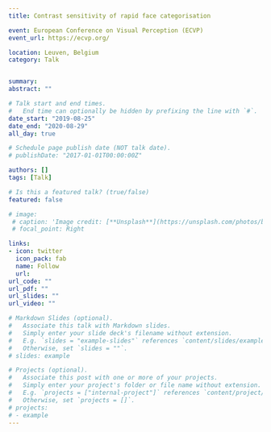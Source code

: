 ```yaml
---
title: Contrast sensitivity of rapid face categorisation 

event: European Conference on Visual Perception (ECVP)
event_url: https://ecvp.org/

location: Leuven, Belgium
category: Talk


summary: 
abstract: ""

# Talk start and end times.
#   End time can optionally be hidden by prefixing the line with `#`.
date_start: "2019-08-25"
date_end: "2020-08-29"
all_day: true

# Schedule page publish date (NOT talk date).
# publishDate: "2017-01-01T00:00:00Z"

authors: []
tags: [Talk]

# Is this a featured talk? (true/false)
featured: false

# image:
 # caption: 'Image credit: [**Unsplash**](https://unsplash.com/photos/bzdhc5b3Bxs)'
 # focal_point: Right

links:
- icon: twitter
  icon_pack: fab
  name: Follow
  url: 
url_code: ""
url_pdf: ""
url_slides: ""
url_video: ""

# Markdown Slides (optional).
#   Associate this talk with Markdown slides.
#   Simply enter your slide deck's filename without extension.
#   E.g. `slides = "example-slides"` references `content/slides/example-slides.md`.
#   Otherwise, set `slides = ""`.
# slides: example

# Projects (optional).
#   Associate this post with one or more of your projects.
#   Simply enter your project's folder or file name without extension.
#   E.g. `projects = ["internal-project"]` references `content/project/deep-learning/index.md`.
#   Otherwise, set `projects = []`.
# projects:
# - example
---
```


